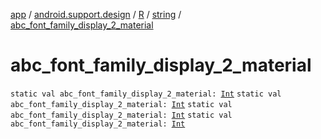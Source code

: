 [app](../../../index.md) / [android.support.design](../../index.md) / [R](../index.md) / [string](index.md) / [abc_font_family_display_2_material](.)

# abc_font_family_display_2_material

`static val abc_font_family_display_2_material: `[`Int`](https://kotlinlang.org/api/latest/jvm/stdlib/kotlin/-int/index.html)
`static val abc_font_family_display_2_material: `[`Int`](https://kotlinlang.org/api/latest/jvm/stdlib/kotlin/-int/index.html)
`static val abc_font_family_display_2_material: `[`Int`](https://kotlinlang.org/api/latest/jvm/stdlib/kotlin/-int/index.html)
`static val abc_font_family_display_2_material: `[`Int`](https://kotlinlang.org/api/latest/jvm/stdlib/kotlin/-int/index.html)